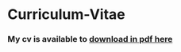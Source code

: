 # Curriculum-Vitae
### My cv is available to [download in pdf here](/releases/latest/download/main.pdf "Download CV") <br>
